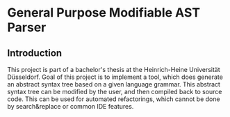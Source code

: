 # General Purpose Modifiable AST Parser

## Introduction

This project is part of a bachelor's thesis at the Heinrich-Heine Universität Düsseldorf.
Goal of this project is to implement a tool, which does generate an abstract syntax tree based on a given
language grammar. This abstract syntax tree can be modified by the user, and then compiled back to source code.
This can be used for automated refactorings, which cannot be done by search&replace or common IDE features.